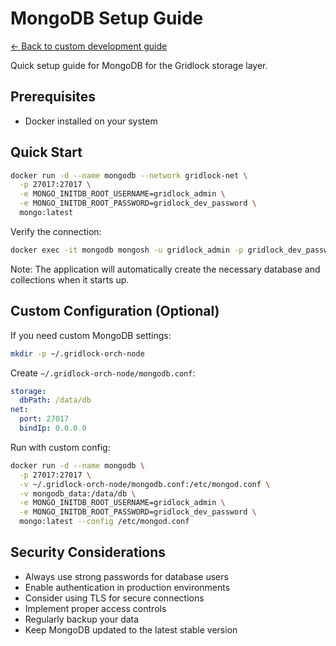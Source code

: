 # MongoDB Setup Guide

[← Back to custom development guide](customization_and_development.md)

Quick setup guide for MongoDB for the Gridlock storage layer.

## Prerequisites

- Docker installed on your system

## Quick Start

```bash
docker run -d --name mongodb --network gridlock-net \
  -p 27017:27017 \
  -e MONGO_INITDB_ROOT_USERNAME=gridlock_admin \
  -e MONGO_INITDB_ROOT_PASSWORD=gridlock_dev_password \
  mongo:latest
```

Verify the connection:

```bash
docker exec -it mongodb mongosh -u gridlock_admin -p gridlock_dev_password
```

Note: The application will automatically create the necessary database and collections when it starts up.

## Custom Configuration (Optional)

If you need custom MongoDB settings:

```bash
mkdir -p ~/.gridlock-orch-node
```

Create `~/.gridlock-orch-node/mongodb.conf`:

```yaml
storage:
  dbPath: /data/db
net:
  port: 27017
  bindIp: 0.0.0.0
```

Run with custom config:

```bash
docker run -d --name mongodb \
  -p 27017:27017 \
  -v ~/.gridlock-orch-node/mongodb.conf:/etc/mongod.conf \
  -v mongodb_data:/data/db \
  -e MONGO_INITDB_ROOT_USERNAME=gridlock_admin \
  -e MONGO_INITDB_ROOT_PASSWORD=gridlock_dev_password \
  mongo:latest --config /etc/mongod.conf
```

## Security Considerations

- Always use strong passwords for database users
- Enable authentication in production environments
- Consider using TLS for secure connections
- Implement proper access controls
- Regularly backup your data
- Keep MongoDB updated to the latest stable version
